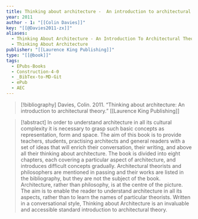 ```yaml
---
title: Thinking about architecture -  An introduction to architectural theory
year: 2011
author - 1: "[[Colin Davies]]"
key: "[[@Davies2011-zx]]"
aliases:
  - Thinking About Architecture - An Introduction To Architectural Theory
  - Thinking About Architecture
publisher: "[[Laurence King Publishing]]"
type: "[[@book]]"
tags:
  - EPubs-Books
  - Construction-4-0
  - _BibTex-to-MD-Git
  - ePub
  - AEC
---
```


> [!bibliography]
> Davies, Colin. 2011. “Thinking about architecture: An introduction to architectural theory.” [[Laurence King Publishing]]

> [!abstract]
> In order to understand architecture in all its cultural complexity it is necessary to grasp such basic concepts as representation, form and space. The aim of this book is to provide teachers, students, practising architects and general readers with a set of ideas that will enrich their conversation, their writing, and above all their thinking about architecture. The book is divided into eight chapters, each covering a particular aspect of architecture, and introduces difficult concepts gradually. Architectural theorists and philosophers are mentioned in passing and their works are listed in the bibliography, but they are not the subject of the book. Architecture, rather than philosophy, is at the centre of the picture. The aim is to enable the reader to understand architecture in all its aspects, rather than to learn the names of particular theorists. Written in a conversational style, Thinking about Architecture is an invaluable and accessible standard introduction to architectural theory.